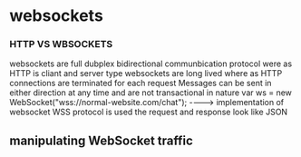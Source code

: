 # websockets

### HTTP VS WBSOCKETS
websockets are full dubplex bidirectional communbication protocol
were as HTTP is cliant and server type 
websockets are long lived where as HTTP connections are terminated for each request
Messages can be sent in either direction at any time and are not transactional in nature
var ws = new WebSocket("wss://normal-website.com/chat");    ----> implementation of websocket WSS protocol is used
the request and response look like JSON

## manipulating WebSocket traffic
